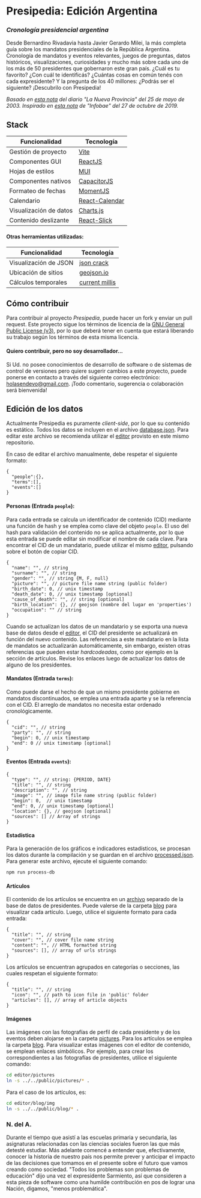 # Presipedia: Edición Argentina

### *Cronología presidencial argentina*

Desde Bernardino Rivadavia hasta Javier Gerardo Milei, la más completa guía sobre los mandatos presidenciales de la República Argentina. Cronología de mandatos y eventos relevantes, juegos de preguntas, datos históricos, visualizaciones, curiosidades y mucho más sobre cada uno de los más de 50 presidentes que gobernaron este gran país. ¿Cuál es tu favorito? ¿Con cuál te identificás? ¿Cuántas cosas en común tenés con cada expresidente? Y la pregunta de los 40 millones: ¿Podrás ser el siguiente? ¡Descubrilo con Presipedia!  

*Basado en [esta nota](https://www.lanueva.com/nota/2003-5-25-9-0-0-desde-rivadavia-todos-los-que-se-sentaron-en-el-sillon) del diario "La Nueva Provincia" del 25 de mayo de 2003.*
*Inspirado en [esta nota](https://www.infobae.com/politica/2019/10/27/curiosidades-estadisticas-y-datos-poco-conocidos-de-los-53-mandatarios-de-la-historia-argentina/) de "Infobae" del 27 de octubre de 2019.*  


## Stack

| Funcionalidad | Tecnología |
|---|---|
| Gestión de proyecto | [Vite](https://vitejs.dev/) |
| Componentes GUI | [ReactJS](https://es.react.dev/) |
| Hojas de estilos | [MUI](https://mui.com/) |
| Componentes nativos | [CapacitorJS](https://capacitorjs.com/) |
| Formateo de fechas | [MomentJS](https://momentjs.com/) |
| Calendario | [React-Calendar](https://www.npmjs.com/package/react-calendar) |
| Visualización de datos | [Charts.js](https://www.chartjs.org/) |
| Contenido deslizante | [React-Slick](https://react-slick.neostack.com/) |

#### Otras herramientas utilizadas:
| Funcionalidad | Tecnología |
|---|---|
| Visualización de JSON | [json crack](https://jsoncrack.com/editor) |
| Ubicación de sitios | [geojson.io](https://geojson.io/) |
| Cálculos temporales | [current millis](https://currentmillis.com/) |


## Cómo contribuir

Para contribuir al proyecto *Presipedia*, puede hacer un fork y enviar un pull request. Este proyecto sigue los términos de licencia de la [GNU General Public License (v3)](LICENSE), por lo que deberá tener en cuenta que estará liberando su trabajo según los términos de esta misma licencia. 

#### Quiero contribuir, pero no soy desarrollador...

Si Ud. no posee conocimientos de desarrollo de software o de sistemas de control de versiones pero quiere sugerir cambios a este proyecto, puede ponerse en contacto a través del siguiente correo electrónico: [holasendevo@gmail.com](mailto:holasendevo@gmail.com). ¡Todo comentario, sugerencia o colaboración será bienvenida!


## Edición de los datos  
Actualmente Presipedia es puramente *client-side*, por lo que su contenido es estático. Todos los datos se incluyen en el archivo [database.json](src/assets/database.json). Para editar este archivo se recomienda utilizar el [editor](editor/database) provisto en este mismo repositorio. 

En caso de editar el archivo manualmente, debe respetar el siguiente formato:

```jsonc
{
  "people":{},
  "terms":[],
  "events":[]
}
```
#### Personas (Entrada ```people```):  
Para cada entrada se calcula un identificador de contenido (CID) mediante una función de hash y se emplea como clave del objeto ```people```. El uso del hash para validación del contenido no se aplica actualmente, por lo que esta entrada se puede editar sin modificar el nombre de cada clave. Para encontrar el CID de un mandatario, puede utilizar el mismo [editor](editor/database/), pulsando sobre el botón de copiar CID.  
```jsonc
{
  "name": "", // string
  "surname": "", // string
  "gender": "", // string {M, F, null}
  "picture": "", // picture file name string (public folder)
  "birth_date": 0, // unix timestamp
  "death_date": 0, // unix timestamp [optional]
  "cause_of_death": "", // string [optional]
  "birth_location": {}, // geojson (nombre del lugar en 'properties')
  "occupation": "" // string
}
```
Cuando se actualizan los datos de un mandatario y se exporta una nueva base de datos desde el [editor](editor/database/), el CID del presidente se actualizará en función del nuevo contenido. Las referencias a este mandatario en la lista de mandatos se actualizarán automáticamente, sin embargo, existen otras referencias que pueden estar *hardcodeadas*, como por ejemplo en la sección de artículos. Revise los enlaces luego de actualizar los datos de alguno de los presidentes.

#### Mandatos (Entrada ```terms```):  
Como puede darse el hecho de que un mismo presidente gobierne en mandatos discontinuados, se emplea una entrada aparte y se la referencia con el CID. El arreglo de mandatos no necesita estar ordenado cronológicamente.
```jsonc
{
  "cid": "", // string
  "party": "", // string
  "begin": 0, // unix timestamp
  "end": 0 // unix timestamp [optional]
}
```
#### Eventos (Entrada ```events```):  
```jsonc
{
  "type": "", // string: {PERIOD, DATE}
  "title": "", // string
  "description": "", // string
  "image": "", // image file name string (public folder)
  "begin": 0,  // unix timestamp
  "end": 0, // unix timestamp [optional]
  "location": {}, // geojson [optional]
  "sources": [] // Array of strings
}
```

#### Estadística
Para la generación de los gráficos e indicadores estadísticos, se procesan los datos durante la compilación y se guardan en el archivo [processed.json](src/assets/processed.json). Para generar este archivo, ejecute el siguiente comando:

```bash
npm run process-db
```

#### Artículos
El contenido de los artículos se encuentra en un [archivo](src/assets/blog.json) separado de la base de datos de presidentes. Puede valerse de la carpeta [blog](editor/blog/) para visualizar cada artículo. Luego, utilice el siguiente formato para cada entrada:  

```jsonc
{
  "title": "", // string
  "cover": "", // cover file name string
  "content": "", // HTML formatted string
  "sources": [], // array of urls strings
}
```

Los artículos se encuentran agrupados en categorías o secciones, las cuales respetan el siguiente formato:

```jsonc
{
  "title": "", // string
  "icon": "", // path to icon file in 'public' folder
  "articles": [], // array of article objects
}
```

#### Imágenes
Las imágenes con las fotografías de perfil de cada presidente y de los eventos deben alojarse en la carpeta [pictures](public/pictures/). Para los artículos se emplea la carpeta [blog](public/blog/). Para visualizar estas imágenes con el editor de contenido, se emplean enlaces simbólicos. Por ejemplo, para crear los correspondientes a las fotografías de presidentes, utilice el siguiente comando:  

```bash
cd editor/pictures
ln -s ../../public/pictures/* .
```

Para el caso de los artículos, es:  

```bash
cd editor/blog/img
ln -s ../../public/blog/* .
```



### N. del A.
Durante el tiempo que asistí a las escuelas primaria y secundaria, las asignaturas relacionadas con las ciencias sociales fueron las que más detesté estudiar. Más adelante comencé a entender que, efectivamente, conocer la historia de nuestro país nos permite prever y anticipar el impacto de las decisiones que tomamos en el presente sobre el futuro que vamos creando como sociedad. "Todos los problemas son problemas de educación" dijo una vez el expresidente Sarmiento, así que consideren a esta pieza de software como una humilde contribución en pos de lograr una Nación, digamos, "menos problemática". 